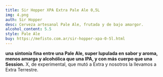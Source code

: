 ```yaml
---
title: Sir Hopper XPA Extra Pale Ale 0,5L
img: 4.png
auth: Sir Hopper
desc: Cerveza artesanal Pale Ale, frutada y de bajo amargor.
alcohol_content: 5.5
style: Pale Ale
buy: https://mefisto.com.ar/sir-hopper-xpa-0-5l.html
---
```


**una sintonía fina entre una Pale Ale, super lupulada en sabor y aroma, menos amarga y alcohólica que una IPA, y con más cuerpo que una Session.** X, de experimental, que mutó a Extra y nosotros la llevamos a Extra Terrestre.